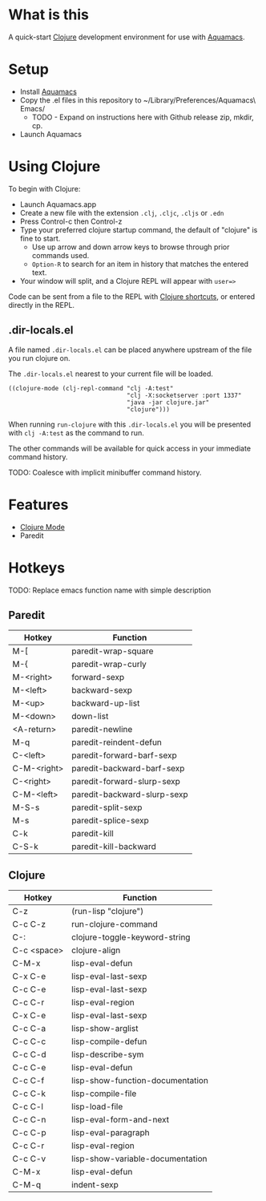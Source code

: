 # What is this

A quick-start [Clojure](https://clojure.org) development environment for use with [Aquamacs](https://aquamacs.org).

# Setup

* Install [Aquamacs](https://aquamacs.org)
* Copy the .el files in this repository to ~/Library/Preferences/Aquamacs\ Emacs/
  * TODO - Expand on instructions here with Github release zip, mkdir, cp.
* Launch Aquamacs

# Using Clojure

To begin with Clojure:

* Launch Aquamacs.app
* Create a new file with the extension `.clj`, `.cljc`, `.cljs` or `.edn`
* Press Control-c then Control-z
* Type your preferred clojure startup command, the default of "clojure" is fine to start.
    * Use up arrow and down arrow keys to browse through prior commands used.
    * `Option-R` to search for an item in history that matches the entered text.
* Your window will split, and a Clojure REPL will appear with `user=>`

Code can be sent from a file to the REPL with [Clojure shortcuts](#clojure), or entered directly in the REPL.

## .dir-locals.el

A file named `.dir-locals.el` can be placed anywhere upstream of the file you run clojure on.

The `.dir-locals.el` nearest to your current file will be loaded.

~~~
((clojure-mode (clj-repl-command "clj -A:test"
				                 "clj -X:socketserver :port 1337"
				                 "java -jar clojure.jar"
				                 "clojure")))
~~~

When running `run-clojure` with this `.dir-locals.el` you will be presented with `clj -A:test` as the command to run.

The other commands will be available for quick access in your immediate command history.

TODO: Coalesce with implicit minibuffer command history.

# Features

* [Clojure Mode](https://github.com/clojure-emacs/clojure-mode)
* Paredit

# Hotkeys

TODO: Replace emacs function name with simple description

## Paredit

| Hotkey        | Function                    |
| ---           | ---                         |
| M-[           | paredit-wrap-square         |
| M-{           | paredit-wrap-curly          |
| M-\<right\>   | forward-sexp                |
| M-\<left\>    | backward-sexp               |
| M-\<up\>      | backward-up-list            |
| M-\<down\>    | down-list                   |
| \<A-return\>  | paredit-newline             |
| M-q           | paredit-reindent-defun      |
| C-\<left\>    | paredit-forward-barf-sexp   |
| C-M-\<right\> | paredit-backward-barf-sexp  |
| C-\<right\>   | paredit-forward-slurp-sexp  |
| C-M-\<left\>  | paredit-backward-slurp-sexp |
| M-S-s         | paredit-split-sexp          |
| M-s           | paredit-splice-sexp         |
| C-k           | paredit-kill                |
| C-S-k         | paredit-kill-backward       |


## Clojure
     
| Hotkey        | Function                         |
| ---           | ---                              |
| C-z           | (run-lisp "clojure")             |
| C-c C-z       | run-clojure-command              |
| C-:           | clojure-toggle-keyword-string    |
| C-c \<space\> | clojure-align                    |
| C-M-x         | lisp-eval-defun                  |
| C-x C-e       | lisp-eval-last-sexp              |
| C-c C-e       | lisp-eval-last-sexp              |
| C-c C-r       | lisp-eval-region                 |
| C-x C-e       | lisp-eval-last-sexp              |
| C-c C-a       | lisp-show-arglist                |
| C-c C-c       | lisp-compile-defun               |
| C-c C-d       | lisp-describe-sym                |
| C-c C-e       | lisp-eval-defun                  |
| C-c C-f       | lisp-show-function-documentation |
| C-c C-k       | lisp-compile-file                |
| C-c C-l       | lisp-load-file                   |
| C-c C-n       | lisp-eval-form-and-next          |
| C-c C-p       | lisp-eval-paragraph              |
| C-c C-r       | lisp-eval-region                 |
| C-c C-v       | lisp-show-variable-documentation |
| C-M-x         | lisp-eval-defun                  |
| C-M-q         | indent-sexp                      |
